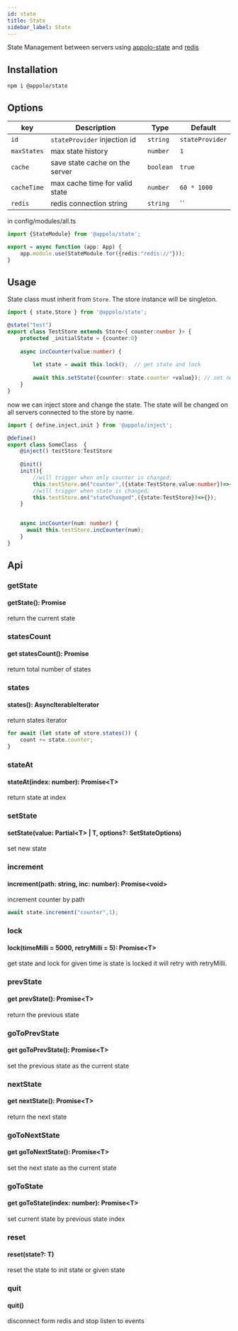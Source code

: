 ```yaml
---
id: state
title: State
sidebar_label: State
---
```

State Management between servers using [appolo-state](https://github.com/shmoop207/appolo-state-cluster) and  [redis](https://github.com/luin/ioredis)
## Installation

```npm
npm i @appolo/state
```

## Options
| key | Description | Type | Default
| --- | --- | --- | --- |
| `id` | `stateProvider` injection id | `string`|  `stateProvider`|
| `maxStates` | max state history | `number` | `1` |
| `cache` | save state cache on the server    | `boolean` | `true` |
| `cacheTime` | max cache time for valid state   | `number` | `60 * 1000` |
| `redis` | redis connection string   | `string` | `` |

in config/modules/all.ts

```typescript
import {StateModule} from '@appolo/state';

export = async function (app: App) {
    app.module.use(StateModule.for({redis:"redis://"}));
}
```

## Usage
State class must inherit from `Store`. 
The store instance will be singleton.

```typescript
import { state,Store } from '@appolo/state';

@state("test")
export class TestStore extends Store<{ counter:number }> {
    protected _initialState = {counter:0}
    
    async incCounter(value:number) {
    
        let state = await this.lock();  // get state and lock
        
        await this.setState({counter: state.counter +value}); // set new state
    }
}
```
now we can inject store and change the state.
The state will be changed on all servers connected to the store by name.
```typescript
import { define,inject,init } from '@appolo/inject';

@define()
export class SomeClass  {
    @inject() testStore:TestStore
    
    @init()
    init(){
        //will trigger when only counter is changed;
        this.testStore.on("counter",({state:TestStore,value:number})=>{});
        //will trigger when state is changed;
        this.testStore.on("stateChanged",({state:TestStore})=>{});
    }

    
    async incCounter(num: number) {
      await this.testStore.incCounter(num);
    }
}

```

## Api
### getState
#### getState(): Promise<T/>
return the current state

### statesCount
#### get statesCount(): Promise<number/>
return total number of states

### states
#### states(): AsyncIterableIterator<T/>
return states iterator
```typescript
for await (let state of store.states()) {
    count += state.counter;
}
```

### stateAt
#### stateAt(index: number): Promise<T\>
return state at index


### setState
#### setState(value: Partial<T\> | T, options?: SetStateOptions)
set new  state


### increment
#### increment(path: string, inc: number): Promise<void\>
increment counter by path
```typescript
await state.increment("counter",1);
```

### lock
#### lock(timeMilli = 5000, retryMilli = 5): Promise<T\>
get state and lock for given time is  state is locked it will retry with retryMilli.

### prevState
#### get prevState(): Promise<T\>
return the previous state

### goToPrevState
#### get goToPrevState(): Promise<T\>
set the previous state as the current state


### nextState
#### get nextState(): Promise<T\>
return the next state

### goToNextState
#### get goToNextState(): Promise<T\>
set the next state as the current state

### goToState
#### get goToState(index: number): Promise<T\>
set current state by previous state index

### reset
#### reset(state?: T)
reset the state to init state or given state

### quit
#### quit()
disconnect form redis and stop listen to events
